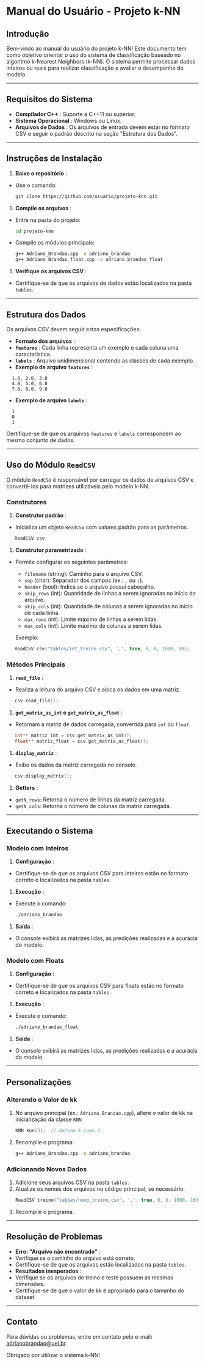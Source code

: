 # Manual do Usuário - Projeto k-NN

## Introdução

Bem-vindo ao manual do usuário do projeto k-NN! Este documento tem como objetivo orientar o uso do sistema de classificação baseado no algoritmo k-Nearest Neighbors (k-NN). O sistema permite processar dados inteiros ou reais para realizar classificação e avaliar o desempenho do modelo.

---

## Requisitos do Sistema

* **Compilador C++** : Suporte a C++11 ou superior.
* **Sistema Operacional** : Windows ou Linux.
* **Arquivos de Dados** : Os arquivos de entrada devem estar no formato CSV e seguir o padrão descrito na seção "Estrutura dos Dados".

---

## Instruções de Instalação

1. **Baixe o repositório** :

* Use o comando:
  ```bash
  git clone https://github.com/usuario/projeto-knn.git
  ```

1. **Compile os arquivos** :

* Entre na pasta do projeto:
  ```bash
  cd projeto-knn
  ```
* Compile os módulos principais:
  ```bash
  g++ Adriano_Brandao.cpp -o adriano_brandao
  g++ Adriano_Brandao_float.cpp -o adriano_brandao_float
  ```

1. **Verifique os arquivos CSV** :

* Certifique-se de que os arquivos de dados estão localizados na pasta `tables`.

---

## Estrutura dos Dados

Os arquivos CSV devem seguir estas especificações:

* **Formato dos arquivos** :
* **`features`** : Cada linha representa um exemplo e cada coluna uma característica.
* **`labels`** : Arquivo unidimensional contendo as classes de cada exemplo.
* **Exemplo de arquivo `features`** :

```csv
  1.0, 2.0, 3.0
  4.0, 5.0, 6.0
  7.0, 8.0, 9.0
```

* **Exemplo de arquivo `labels`** :

```csv
  1
  0
  1
```

Certifique-se de que os arquivos `features` e `labels` correspondem ao mesmo conjunto de dados.

---

## Uso do Módulo `ReadCSV`

O módulo `ReadCSV` é responsável por carregar os dados de arquivos CSV e convertê-los para matrizes utilizáveis pelo modelo k-NN.

### Construtores

1. **Construtor padrão** :

* Inicializa um objeto `ReadCSV` com valores padrão para os parâmetros.

```cpp
   ReadCSV csv;
```

1. **Construtor parametrizado** :

* Permite configurar os seguintes parâmetros:
  * `filename` (string): Caminho para o arquivo CSV.
  * `sep` (char): Separador dos campos (ex.: `,` ou `;`).
  * `header` (bool): Indica se o arquivo possui cabeçalho.
  * `skip_rows` (int): Quantidade de linhas a serem ignoradas no início do arquivo.
  * `skip_cols` (int): Quantidade de colunas a serem ignoradas no início de cada linha.
  * `max_rows` (int): Limite máximo de linhas a serem lidas.
  * `max_cols` (int): Limite máximo de colunas a serem lidas.

   Exemplo:

```cpp
   ReadCSV csv("tables/int_treino.csv", ',', true, 0, 0, 1000, 10);
```

### Métodos Principais

1. **`read_file`** :

* Realiza a leitura do arquivo CSV e aloca os dados em uma matriz.

```cpp
   csv.read_file();
```

1. **`get_matrix_as_int` e `get_matrix_as_float`** :

* Retornam a matriz de dados carregada, convertida para `int` ou `float`.

```cpp
   int** matriz_int = csv.get_matrix_as_int();
   float** matriz_float = csv.get_matrix_as_float();
```

1. **`display_matrix`** :

* Exibe os dados da matriz carregada no console.

```cpp
   csv.display_matrix();
```

1. **Getters** :

* `getN_rows`: Retorna o número de linhas da matriz carregada.
* `getN_cols`: Retorna o número de colunas da matriz carregada.

---

## Executando o Sistema

### Modelo com Inteiros

1. **Configuração** :

* Certifique-se de que os arquivos CSV para inteiros estão no formato correto e localizados na pasta `tables`.

1. **Execução** :

* Execute o comando:
  ```bash
  ./adriano_brandao
  ```

1. **Saída** :

* O console exibirá as matrizes lidas, as predições realizadas e a acurácia do modelo.

### Modelo com Floats

1. **Configuração** :

* Certifique-se de que os arquivos CSV para floats estão no formato correto e localizados na pasta `tables`.

1. **Execução** :

* Execute o comando:
  ```bash
  ./adriano_brandao_float
  ```

1. **Saída** :

* O console exibirá as matrizes lidas, as predições realizadas e a acurácia do modelo.

---

## Personalizações

### Alterando o Valor de kk

1. No arquivo principal (ex.: `Adriano_Brandao.cpp`), altere o valor de kk na inicialização da classe `KNN`:
   ```cpp
   KNN knn(3);  // Define k como 3
   ```
2. Recompile o programa:
   ```bash
   g++ Adriano_Brandao.cpp -o adriano_brandao
   ```

### Adicionando Novos Dados

1. Adicione seus arquivos CSV na pasta `tables`.
2. Atualize os nomes dos arquivos no código principal, se necessário.
   ```cpp
   ReadCSV treino("tables/novo_treino.csv", ',', true, 0, 0, 1000, 10);
   ```
3. Recompile o programa.

---

## Resolução de Problemas

* **Erro: "Arquivo não encontrado"** :
* Verifique se o caminho do arquivo está correto.
* Certifique-se de que os arquivos estão localizados na pasta `tables`.
* **Resultados inesperados** :
* Verifique se os arquivos de treino e teste possuem as mesmas dimensões.
* Certifique-se de que o valor de kk é apropriado para o tamanho do dataset.

---

## Contato

Para dúvidas ou problemas, entre em contato pelo e-mail: [adrianobrandao@uel.br]().

Obrigado por utilizar o sistema k-NN!
